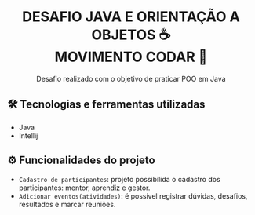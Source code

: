 <div align="center">
  <h1>DESAFIO JAVA E ORIENTAÇÃO A OBJETOS ☕ <br> MOVIMENTO CODAR 💙</h1>
  
  <p>Desafio realizado com o objetivo de praticar POO em Java</p>
</div>

## 🛠️ Tecnologias e ferramentas utilizadas

- Java
- Intellij


## ⚙️ Funcionalidades do projeto

- `Cadastro de participantes`: projeto possibilida o cadastro dos participantes: mentor, aprendiz e gestor.
- `Adicionar eventos(atividades)`: é possível registrar dúvidas, desafios, resultados e marcar reuniões. 
